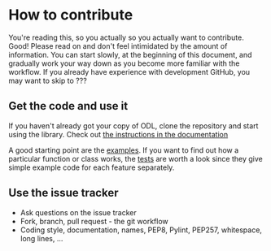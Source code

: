 How to contribute
=================

You're reading this, so you actually so you actually want to contribute. Good! Please read on and don't feel intimidated by the amount of information. You can start slowly, at the beginning of this document, and gradually work your way down as you become more familiar with the workflow. If you already have experience with development GitHub, you may want to skip to ???

Get the code and use it
-----------------------

If you haven't already got your copy of ODL, clone the repository and start using the library. Check out [the instructions in the documentation](https://odl.readthedocs.org/dev/dev.html)

A good starting point are the [examples](https://github.com/odlgroup/odl-examples). If you want to find out how a particular function or class works, the [tests](https://github.com/odlgroup/odl/tree/master/test) are worth a look since they give simple example code for each feature separately.

Use the issue tracker
---------------------

- Ask questions on the issue tracker
- Fork, branch, pull request - the git workflow
- Coding style, documentation, names, PEP8, Pylint, PEP257, whitespace, long lines, ...
